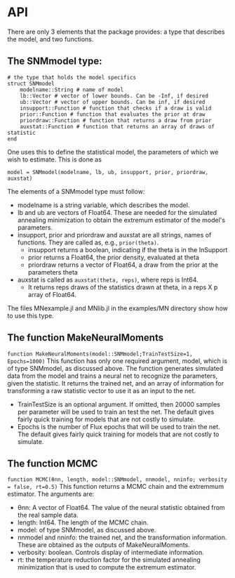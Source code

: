# API

There are only 3 elements that the package provides: a type that describes the model, and
two functions.

## The SNMmodel type:
```
# the type that holds the model specifics
struct SNMmodel
    modelname::String # name of model
    lb::Vector # vector of lower bounds. Can be -Inf, if desired
    ub::Vector # vector of upper bounds. Can be inf, if desired
    insupport::Function # function that checks if a draw is valid
    prior::Function # function that evaluates the prior at draw
    priordraw::Function # function that returns a draw from prior
    auxstat::Function # function that returns an array of draws of statistic
end
```
One uses this to define the statistical model, the parameters of which we wish to
estimate. This is done as
```
model = SNMmodel(modelname, lb, ub, insupport, prior, priordraw, auxstat)
```

The elements of a SNMmodel type must follow:
* modelname is a string variable, which describes the model.
* lb and ub are vectors of Float64. These are needed for the simulated annealing
minimization to obtain the extremum estimator of the model's parameters.
* insupport, prior and priordraw and auxstat are all strings, names of functions. They are called as, e.g., ```prior(theta)```. 
  * insupport returns a boolean, indicating if the theta is in the InSupport
  * prior returns a Float64, the prior density, evaluated at theta
  * priordraw returns a vector of Float64, a draw from the prior at the parameters theta
* auxstat is called as ```auxstat(theta, reps)```, where reps is Int64.
  * It returns reps draws of the statistics drawn at theta, in a reps X p array of Float64.

The files MNexample.jl and MNlib.jl in the examples/MN directory show how to use this type.

## The function MakeNeuralMoments
```function MakeNeuralMoments(model::SNMmodel;TrainTestSize=1, Epochs=1000)```
This function has only one required argument, model, which is of type SNMmodel, as
discussed above. The function generates simulated data from the model and trains a neural
net to recognize the parameters, given the statistic. It returns the trained net, and an
array of information for transforming a raw statistic vector to use it as an input to the
net.
  * TrainTestSize is an optional argument. If omitted, then 20000 samples per parameter
  will be used to train an test the net. The default gives fairly quick training for
  models that are not costly to simulate.
  * Epochs is the number of Flux epochs that will be used to train the net. The default
  gives fairly quick training for models that are not costly to simulate.

## The function MCMC
```function MCMC(θnn, length, model::SNMmodel, nnmodel, nninfo; verbosity = false, rt=0.5)```
This function returns a MCMC chain and the extremmum estimator. The arguments are:
  * θnn: A vector of Float64. The value of the neural statistic obtained from the real sample data. 
  * length: Int64. The length of the MCMC chain.
  * model: of type SNMmodel, as discussed above.
  * nnmodel and nninfo: the trained net, and the transformation information. These are obtained as the outputs of MakeNeuralMoments.
  * verbosity: boolean. Controls display of intermediate information.
  * rt: the temperature reduction factor for the simulated annealing minimization that is used to compute
  the extremum estimator.
 

